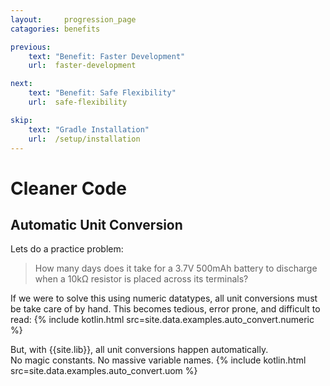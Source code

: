 ```yaml
---
layout:     progression_page
catagories: benefits

previous:
    text: "Benefit: Faster Development"
    url:  faster-development

next:
    text: "Benefit: Safe Flexibility"
    url:  safe-flexibility

skip:
    text: "Gradle Installation"
    url:  /setup/installation
---
```

# Cleaner Code  

## Automatic Unit Conversion
Lets do a practice problem:
> How many days does it take for a 3.7V 500mAh battery to discharge when a 10kΩ resistor is placed across its terminals?

If we were to solve this using numeric datatypes, all unit conversions must be take care of by hand.
This becomes tedious, error prone, and difficult to read:
{% include kotlin.html src=site.data.examples.auto_convert.numeric %}

But, with {{site.lib}}, all unit conversions happen automatically.  
No magic constants. No massive variable names.
{% include kotlin.html src=site.data.examples.auto_convert.uom %}